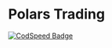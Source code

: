 # Polars Trading
[![CodSpeed Badge](https://img.shields.io/endpoint?url=https://codspeed.io/badge.json)](https://codspeed.io/ngriffiths13/polars-trading)
